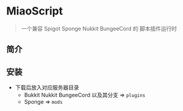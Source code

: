 # MiaoScript

> 一个兼容 Spigot Sponge Nukkit BungeeCord 的 脚本插件运行时

## 简介

## 安装

- 下载后放入对应服务器目录
  - Bukkit Nukkit BungeeCord 以及其分支 => `plugins`
  - Sponge => `mods`
